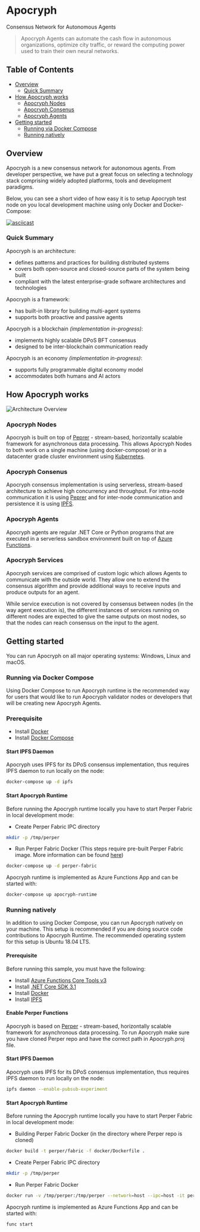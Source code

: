 # Apocryph 
Consensus Network for Autonomous Agents

> Apocryph Agents can automate the cash flow in autonomous organizations, optimize city traffic, or reward the computing power used to train their own neural networks.
## Table of Contents

- [Overview](#overview)
  - [Quick Summary](#quick-summary)
- [How Apocryph works](#how-apocryph-works)
  - [Apocryph Nodes](#apocryph-nodes)
  - [Apocryph Consenus](#apocryph-consenus)
  - [Apocryph Agents](#apocryph-agents)
- [Getting started](#getting-started)
  - [Running via Docker Compose](#running-via-docker-compose)
  - [Running natively](#running-natively)

## Overview

Apocryph is a new consensus network for autonomous agents. From developer perspective,
we have put a great focus on selecting a technology stack comprising widely adopted platforms,
tools and development paradigms.

Below, you can see a short video of how easy it is to setup Apocryph test node on you 
local development machine using only Docker and Docker-Compose:

[![asciicast](https://asciinema.org/a/295036.svg)](https://asciinema.org/a/295036?speed=2)

### Quick Summary

Apocryph is an architecture:

- defines patterns and practices for building distributed systems
- covers both open-source and closed-source parts of the system being built
- compliant with the latest enterprise-grade software architectures and technologies

Apocryph is a framework:

- has built-in library for building multi-agent systems
- supports both proactive and passive agents

Apocryph is a blockchain *(implementation in-progress)*:

- implements highly scalable DPoS BFT consensus 
- designed to be inter-blockchain communication ready

Apocryph is an economy *(implementation in-progress)*:

- supports fully programmable digital economy model
- accommodates both humans and AI actors 

## How Apocryph works

![Architecture Overview](docs/images/architecture_overview.jpg "Architecture Overview")

### Apocryph Nodes

Apocryph is built on top of [Peprer](https://github.com/obecto/perper) - stream-based, horizontally 
scalable framework for asynchronous data processing. This allows Apocryph Nodes to both
work on a single machine (using docker-compose) or in a datacenter grade cluster environment
using [Kubernetes](http://kubernetes.io/).

### Apocryph Consenus

Apocryph consensus implementation is using serverless, stream-based architecture to 
achieve high concurrency and throughput. For intra-node communication it is using [Peprer](https://github.com/obecto/perper) 
and for inter-node communication and persistence it is using [IPFS](https://ipfs.io/).

### Apocryph Agents

Apocryph agents are regular .NET Core or Python programs that are executed 
in a serverless sandbox environment built on top of [Azure Functions](https://docs.microsoft.com/en-us/azure/azure-functions/).

### Apocryph Services

Apocryph services are comprised of custom logic which allows Agents to communicate with 
the outside world. They allow one to extend the consensus algorithm and provide additional 
ways to receive inputs and produce outputs for an agent.

While service execution is not covered by consensus between nodes (in the way agent execution is), 
the different instances of services running on different nodes are expected to give the same outputs 
on most nodes, so that the nodes can reach consensus on the input to the agent.


## Getting started

You can run Apocryph on all major operating systems: Windows, Linux and macOS.

### Running via Docker Compose
Using Docker Compose to run Apocryph runtime is the recommended way for users that
would like to run Apocryph validator nodes or developers that will be creating
new Apocryph Agents.

### Prerequisite
- Install [Docker](https://docs.docker.com/install/)
- Install [Docker Compose](https://docs.docker.com/compose/install/)

#### Start IPFS Daemon

Apocryph uses IPFS for its DPoS consensus implementation, thus requires IPFS daemon to run locally on the node:

```bash
docker-compose up -d ipfs
```

#### Start Apocryph Runtime

Before running the Apocryph runtime locally you have to start Perper Fabric in local 
development mode:

- Create Perper Fabric IPC directory  
```bash
mkdir -p /tmp/perper
```
- Run Perper Fabric Docker (This steps require pre-built Perper Fabric image. More information can be found [here](https://github.com/obecto/perper))
```bash
docker-compose up -d perper-fabric
```

Apocryph runtime is implemented as Azure Functions App and can be started with:
```bash
docker-compose up apocryph-runtime
```

### Running natively

In addition to using Docker Compose, you can run Apocryph natively on your machine.
This setup is recommended if you are doing source code contributions to Apocryph Runtime.
The recommended operating system for this setup is Ubuntu 18.04 LTS. 

#### Prerequisite

Before running this sample, you must have the following:

- Install [Azure Functions Core Tools v3](https://docs.microsoft.com/en-us/azure/azure-functions/functions-run-local#v2)
- Install [.NET Core SDK 3.1](https://dotnet.microsoft.com/download/dotnet-core/3.1)
- Install [Docker](https://docs.docker.com/install/)
- Install [IPFS](https://ipfs.io/#install)

#### Enable Perper Functions

Apocryph is based on [Perper](https://github.com/obecto/perper) - stream-based,
horizontally scalable framework for asynchronous data processing. To run Apocryph 
make sure you have cloned Perper repo and have the correct path in Apocryph.proj file.

#### Start IPFS Daemon

Apocryph uses IPFS for its DPoS consensus implementation, thus requires IPFS daemon to run locally on the node:

```bash
ipfs daemon --enable-pubsub-experiment
```

#### Start Apocryph Runtime

Before running the Apocryph runtime locally you have to start Perper Fabric in local 
development mode:

- Building Perper Fabric Docker (in the directory where Perper repo is cloned)
```bash
docker build -t perper/fabric -f docker/Dockerfile .
```
- Create Perper Fabric IPC directory  
```bash
mkdir -p /tmp/perper
```
- Run Perper Fabric Docker 
```bash
docker run -v /tmp/perper:/tmp/perper --network=host --ipc=host -it perper/fabric
```

Apocryph runtime is implemented as Azure Functions App and can be started with:
```bash
func start
```
